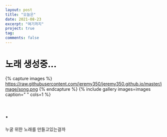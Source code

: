 ```yaml
---
layout: post
title: "오늘은"
date: 2021-08-23
excerpt: "여기까지"
project: true
tag:
comments: false
---
```


# 노래 생성중...
{% capture images %}
https://raw.githubusercontent.com/jeremy350/jeremy350.github.io/master/image/song.png
{% endcapture %}
{% include gallery images=images caption=" " cols=1 %}


# .
누굴 위한 노래를 만들고있는걸까
